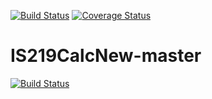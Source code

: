 [![Build Status](https://travis-ci.org/qtn3/IS219CalcNew-master.svg?branch=master)](https://travis-ci.org/qtn3/IS219CalcNew-master)
[![Coverage Status](https://coveralls.io/repos/github/qtn3/IS219CalcNew-master/badge.svg?branch=master)](https://coveralls.io/github/qtn3/IS219CalcNew-master?branch=master)
# IS219CalcNew-master
[![Build Status](https://travis-ci.org/qtn3/IS219CalcNew-master.svg?branch=master)](https://travis-ci.org/qtn3/IS219CalcNew-master)
